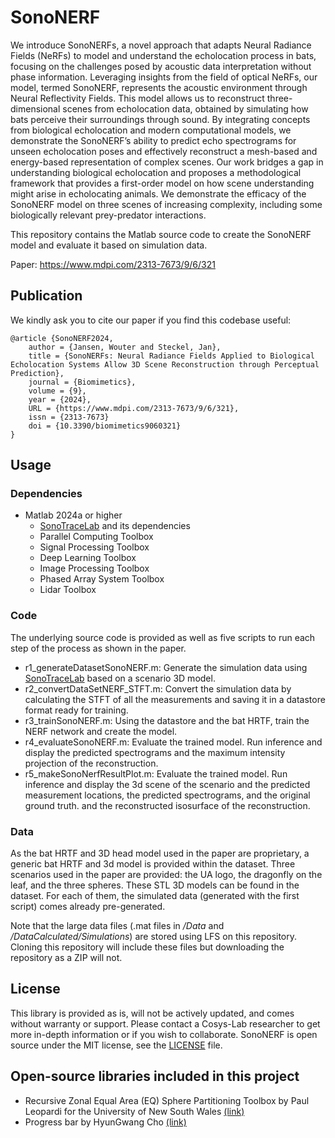 # SonoNERF
 
We introduce SonoNERFs, a novel approach that adapts Neural Radiance Fields (NeRFs) to model and understand the echolocation process in bats, focusing on the challenges posed by acoustic data interpretation without phase information. Leveraging insights from the field of optical NeRFs, our model, termed SonoNERF, represents the acoustic environment through Neural Reflectivity Fields. This model allows us to reconstruct three-dimensional scenes from echolocation data, obtained by simulating how bats perceive their surroundings through sound. By integrating concepts from biological echolocation and modern computational models, we demonstrate the SonoNERF’s ability to predict echo spectrograms for unseen echolocation poses and effectively reconstruct a mesh-based and energy-based representation of complex scenes. Our work bridges a gap in understanding biological echolocation and proposes a methodological framework that provides a first-order model on how scene understanding might arise in echolocating animals. We demonstrate the efficacy of the SonoNERF model on three scenes of increasing complexity, including some biologically relevant prey-predator interactions.

This repository contains the Matlab source code to create the SonoNERF model and evaluate it based on simulation data. 

Paper: https://www.mdpi.com/2313-7673/9/6/321

## Publication
We kindly ask you to cite our paper if you find this codebase useful:
```
@article {SonoNERF2024,
	author = {Jansen, Wouter and Steckel, Jan},
	title = {SonoNERFs: Neural Radiance Fields Applied to Biological Echolocation Systems Allow 3D Scene Reconstruction through Perceptual Prediction},
	journal = {Biomimetics},
	volume = {9},
	year = {2024},
	URL = {https://www.mdpi.com/2313-7673/9/6/321},
	issn = {2313-7673}
	doi = {10.3390/biomimetics9060321}
}
```

## Usage

### Dependencies
 - Matlab 2024a or higher
   - [SonoTraceLab](https://github.com/Cosys-Lab/SonoTraceLab) and its dependencies
   - Parallel Computing Toolbox
   - Signal Processing Toolbox
   - Deep Learning Toolbox
   - Image Processing Toolbox
   - Phased Array System Toolbox
   - Lidar Toolbox

### Code
The underlying source code is provided as well as five scripts to run each step of the process as shown in the paper. 
 - r1_generateDatasetSonoNERF.m: Generate the simulation data using [SonoTraceLab](https://github.com/Cosys-Lab/SonoTraceLab) based on a scenario 3D model.
 - r2_convertDataSetNERF_STFT.m: Convert the simulation data by calculating the STFT of all the measurements and saving it in a datastore format ready for training.
 - r3_trainSonoNERF.m: Using the datastore and the bat HRTF, train the NERF network and create the model. 
 - r4_evaluateSonoNERF.m: Evaluate the trained model. Run inference and display the predicted spectrograms and the maximum intensity projection of the reconstruction.
 - r5_makeSonoNerfResultPlot.m: Evaluate the trained model. Run inference and display the 3d scene of the scenario and the predicted measurement locations, the predicted spectrograms, and the original ground truth. and the reconstructed isosurface of the reconstruction.

### Data
As the bat HRTF and 3D head model used in the paper are proprietary, a generic bat HRTF and 3d model is provided within the dataset. Three scenarios used in the paper are provided: the UA logo, the dragonfly on the leaf, and the three spheres. These STL 3D models can be found in the dataset. For each of them, the simulated data (generated with the first script) comes already pre-generated. 

Note that the large data files (.mat files in _/Data_ and _/DataCalculated/Simulations_) are stored using LFS on this repository. Cloning this repository will include these files but downloading the repository as a ZIP will not. 

## License
This library is provided as is, will not be actively updated, and comes without warranty or support.
Please contact a Cosys-Lab researcher to get more in-depth information or if you wish to collaborate.
SonoNERF is open source under the MIT license, see the [LICENSE](LICENSE) file.

## Open-source libraries included in this project
 - Recursive Zonal Equal Area (EQ) Sphere Partitioning Toolbox by Paul Leopardi for the University of New South Wales [(link)](https://github.com/penguian/eq_sphere_partitions)
 - Progress bar by HyunGwang Cho [(link)](https://www.mathworks.com/matlabcentral/fileexchange/121363-progress-bar-cli-gui-parfor?s_tid=srchtitle)
